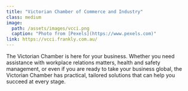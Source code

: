 ```yaml
---
title: "Victorian Chamber of Commerce and Industry"
class: medium
image: 
  path: /assets/images/vcci.png
  caption: "Photo from [Pexels](https://www.pexels.com)"
link: https://vcci.frankly.com.au/
---
```


The Victorian Chamber is here for your business.
Whether you need assistance with workplace relations matters, health and safety management, or even if you are ready to take your business global, the Victorian Chamber has practical, tailored solutions that can help you succeed at every stage.